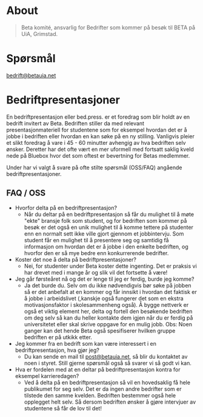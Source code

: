 # About
> Beta komité, ansvarlig for Bedrifter som kommer på besøk til BETA på UiA, Grimstad.

# Spørsmål
bedrift@betauia.net

# Bedriftpresentasjoner

En bedriftpresentasjon eller bed.press. er et foredrag som blir holdt av en bedrift invitert av Beta. Bedriften stiller da med relevant presentasjonmateriell for studentene som for eksempel hvordan det er å jobbe i bedriften eller hvordan en kan søke på en ny stilling. Vanligvis pleier et slikt foredrag å vare i 45 - 60 minutter avhengig av hva bedriften selv ønsker. Deretter har det ofte vært en mer uformell med fortsatt saklig kveld nede på Bluebox hvor det som oftest er bevertning for Betas medlemmer.

Under har vi valgt å svare på ofte stilte spørsmål (OSS/FAQ) angående bedriftpresentasjoner.

## FAQ / OSS
* Hvorfor delta på en bedriftpresentasjon?
  * Når du deltar på en bedriftpresentasjon så får du mulighet til å møte "ekte" bransje folk som student, og for bedriften som kommer på besøk er det også en unik mulighet til å komme tettere på studenter enn en normalt sett ikke ville gjort gjennom et jobbintervju. Som student får en mulighet til å presentere seg og samtidig få informasjon om hvordan det er å jobbe i den enkelte bedriften, og hvorfor den er så mye bedre enn konkurrerende bedrifter.
* Koster det noe å delta på bedriftpresentasjoner?
    * Nei, for studenter under Beta koster dette ingenting. Det er praksis vi har drevet med i mange år og slik vil det fortsette å være!
* Jeg går førsteåret nå og det er lenge til jeg er ferdig, burde jeg komme?
    * Ja det burde du. Selv om du ikke nødvendigvis bør søke på jobben så er det anbefalt at en kommer og får innsikt i hvordan det faktisk er å jobbe i arbeidslivet (,kanskje også fungerer det som en ekstra motivasjonsfaktor i skolesammenheng også). Å bygge nettverk er også et viktig element her, delta og fortell den besøkende bedriften om deg selv så kan du heller kontakte dem igjen når du er ferdig på universitetet eller skal skrive oppgave for en mulig jobb.
    Obs: Noen ganger kan det hende Beta også spesifiserer hvilken gruppe bedriften er på utkikk etter.
* Jeg kommer fra en bedrift som kan være interessert i en bedriftpresentasjon, hva gjør jeg?
    * Du kan sende en mail til post@betauia.net, så blir du kontaktet av noen i styret. Still gjerne spørsmål også så svarer vi så godt vi kan.
* Hva er fordelen med at en deltar på bedriftpresentasjon kontra for eksempel karrieredagen?
  * Ved å delta på en bedriftpresentasjon så vil en hovedsaklig få hele publikumet for seg selv. Det er da ingen andre bedrifter som er tilstede den samme kvelden. Bedriften bestemmer også hele opplegget helt selv. Så dersom bedriften ønsker å gjøre intervjuer av studentene så får de lov til det!